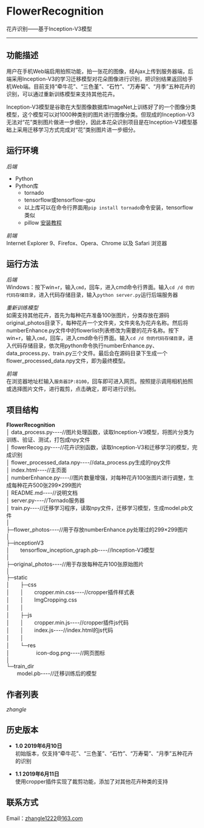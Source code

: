 # FlowerRecognition

花卉识别——基于Inception-V3模型

***
## 功能描述

用户在手机Web端启用拍照功能，拍一张花的图像，经Ajax上传到服务器端，后端采用Inception-V3的学习迁移模型对花朵图像进行识别，把识别结果返回给手机Web端。目前支持“牵牛花”、“三色堇”、“石竹”、“万寿菊”、“月季”五种花卉的识别，可以通过重新训练模型来支持其他花卉。

Inception-V3模型是谷歌在大型图像数据库ImageNet上训练好了的一个图像分类模型，这个模型可以对1000种类别的图片进行图像分类。但现成的Inception-V3无法对“花”类别图片做进一步细分，因此本花朵识别项目是在Inception-V3模型基础上采用迁移学习方式完成对“花”类别图片进一步细分。

## 运行环境

*后端*  
- Python
- Python库
  - tornado
  - tensorflow或tensorflow-gpu
  - 以上库可以在命令行界面用`pip install tornado`命令安装，tensorflow类似
  - pillow [安装教程](https://www.cnblogs.com/yuanzhoulvpi/p/9028713.html)

*前端*  
Internet Explorer 9、Firefox、Opera、Chrome 以及 Safari 浏览器

## 运行方法

*后端*  
Windows：按下win+r，输入`cmd`，回车，进入cmd命令行界面。输入`cd /d 你的代码存储目录`，进入代码存储目录，输入`python server.py`运行后端服务器

*重新训练模型*  
如需支持其他花卉，首先为每种花卉准备100张图片，分类存放在源码original_photos目录下，每种花卉一个文件夹，文件夹名为花卉名称。然后将numberEnhance.py文件中的flowerlist列表修改为需要的花卉名称。按下win+r，输入`cmd`，回车，进入cmd命令行界面。输入`cd /d 你的代码存储目录`，进入代码存储目录，依次用python命令执行numberEnhance.py、data_process.py、train.py三个文件。最后会在源码目录下生成一个flower_processed_data.npy文件，即为最终模型。

*前端*  
在浏览器地址栏输入`服务器IP:8100`，回车即可进入网页。按照提示调用相机拍照或选择图片文件，进行裁剪，点击确定，即可进行识别。

## 项目结构

**FlowerRecognition**  
│  data_process.py----//图片处理函数，读取Inception-V3模型，将图片分类为训练、验证、测试，打包成npy文件  
│  flowerRecog.py----//花卉识别函数，读取Inception-V3和迁移学习的模型，完成识别  
│  flower_processed_data.npy----//data_process.py生成的npy文件  
│  index.html----//主页面  
│  numberEnhance.py----//图片数量增强，对每种花卉100张图片进行调整，生成每种花卉500张299×299图片  
│  README.md----//说明文档  
│  server.py----//Tornado服务器  
│  train.py----//迁移学习程序，读取npy文件，迁移学习模型，生成model.pb文件  
│  
├─flower_photos----//用于存放numberEnhance.py处理过的299×299图片  
│  
├─inceptionV3  
│　　tensorflow_inception_graph.pb----//Inception-V3模型  
│      
├─original_photos----//用于存放每种花卉100张原始图片  
│  
├─static  
│　　├─css  
│　　│　　cropper.min.css----//cropper插件样式表  
│　　│　　ImgCropping.css  
│　　│      
│　　├─js  
│　　│　　cropper.min.js----//cropper插件js代码  
│　　│　　index.js----//index.html的js代码  
│　　│      
│　　└─res  
│　　　　　icon-dog.png----//网页图标  
│          
└─train_dir  
 　　model.pb----//迁移训练后的模型  
            
## 作者列表

*zhangle*

## 历史版本

- **1.0    2019年6月10日**  
  初始版本，仅支持“牵牛花”、“三色堇”、“石竹”、“万寿菊”、“月季”五种花卉的识别

- **1.1    2019年6月11日**  
  使用cropper插件实现了裁剪功能，添加了对其他花卉种类的支持
  
## 联系方式

Email：zhangle1222@163.com
